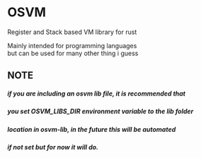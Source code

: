 # OSVM
Register and Stack based VM library for rust

Mainly intended for programming languages \
but can be used for many other thing i guess

## NOTE
##### if you are including an osvm lib file, it is recommended that
##### you set OSVM_LIBS_DIR environment variable to the lib folder
##### location in osvm-lib, in the future this will be automated
##### if not set but for now it will do.
